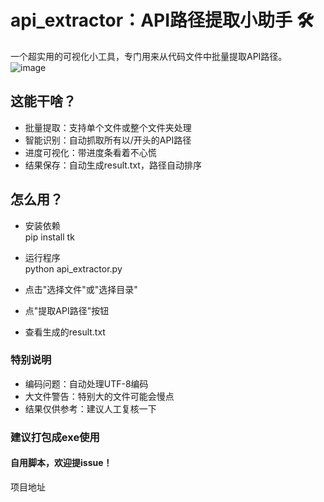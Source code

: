 # api_extractor：API路径提取小助手 🛠️  
一个超实用的可视化小工具，专门用来从代码文件中批量提取API路径。  
![image](https://github.com/user-attachments/assets/3c74d5ab-0432-4a08-9c19-175c0ed2706e)

## 这能干啥？  
- ​​批量提取​​：支持单个文件或整个文件夹处理  
- 智能识别​​：自动抓取所有以/开头的API路径  
- 进度可视化​​：带进度条看着不心慌  
- 结果保存​​：自动生成result.txt，路径自动排序  

## 怎么用？  
- 安装依赖  
pip install tk  
- 运行程序  
python api_extractor.py

- 点击"选择文件"或"选择目录"  
- 点"提取API路径"按钮  
- 查看生成的result.txt  

### 特别说明  
- ​​编码问题​​：自动处理UTF-8编码  
- 大文件警告​​：特别大的文件可能会慢点  
- 结果仅供参考​​：建议人工复核一下  

### 建议打包成exe使用
#### 自用脚本，欢迎提issue！

项目地址


